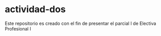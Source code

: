# actividad-dos
Este repositorio es creado con el fin de presentar el parcial I de Electiva Profesional I
